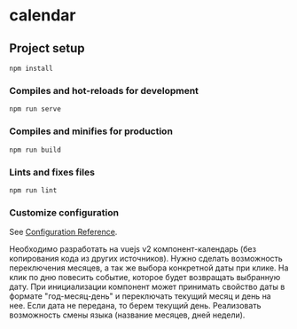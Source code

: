 # calendar

## Project setup
```
npm install
```

### Compiles and hot-reloads for development
```
npm run serve
```

### Compiles and minifies for production
```
npm run build
```

### Lints and fixes files
```
npm run lint
```

### Customize configuration
See [Configuration Reference](https://cli.vuejs.org/config/).

Необходимо разработать на vuejs v2 компонент-календарь (без копирования кода из других источников).
Нужно сделать возможность переключения месяцев, а так же выбора конкретной даты при клике.
На клик по дню повесить событие, которое будет возвращать выбранную дату.
При инициализации компонент может принимать свойство даты в формате "год-месяц-день" и переключать текущий месяц и день на нее. Если дата не передана, то берем текущий день.
Реализовать возможность смены языка (название месяцев, дней недели).

